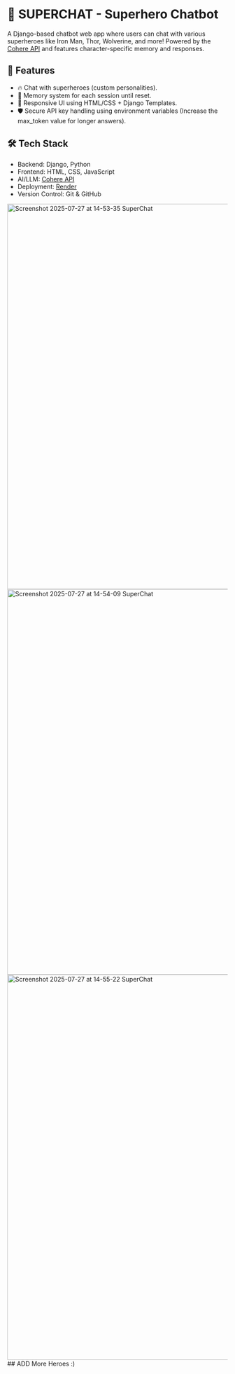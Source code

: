 # 🦸 SUPERCHAT - Superhero Chatbot

A Django-based chatbot web app where users can chat with various superheroes like Iron Man, Thor, Wolverine, and more! Powered by the [Cohere API](https://cohere.com/) and features character-specific memory and responses.

## 🚀 Features

- 🔥 Chat with superheroes (custom personalities).
- 🧠 Memory system for each session until reset.
- 🎨 Responsive UI using HTML/CSS + Django Templates.
- 🛡️ Secure API key handling using environment variables (Increase the max_token value for longer answers). 

## 🛠️ Tech Stack

- Backend: Django, Python
- Frontend: HTML, CSS, JavaScript
- AI/LLM: [Cohere API](https://cohere.com/)
- Deployment: [Render](https://render.com/)
- Version Control: Git & GitHub

<img width="1920" height="880" alt="Screenshot 2025-07-27 at 14-53-35 SuperChat" src="https://github.com/user-attachments/assets/2a957019-87b5-4ef3-bb06-1533755bd662" />
<br>
<img width="1920" height="880" alt="Screenshot 2025-07-27 at 14-54-09 SuperChat" src="https://github.com/user-attachments/assets/45e78833-566b-472e-88a0-096c70c4108a" />
<br>
<img width="1920" height="880" alt="Screenshot 2025-07-27 at 14-55-22 SuperChat" src="https://github.com/user-attachments/assets/667d34f5-3166-4fce-afc7-26ba509c0e33" />

<br>
## ADD More Heroes :)


